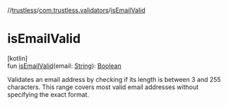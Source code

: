 //[trustless](../../index.md)/[com.trustless.validators](index.md)/[isEmailValid](is-email-valid.md)

# isEmailValid

[kotlin]\
fun [isEmailValid](is-email-valid.md)(email: [String](https://kotlinlang.org/api/latest/jvm/stdlib/kotlin/-string/index.html)): [Boolean](https://kotlinlang.org/api/latest/jvm/stdlib/kotlin/-boolean/index.html)

Validates an email address by checking if its length is between 3 and 255 characters. This range covers most valid email addresses without specifying the exact format.
